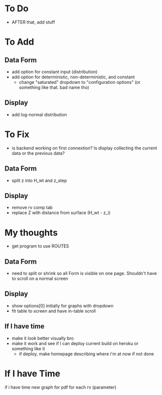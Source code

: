 # To Do

<!-- - use Tasnia's new data and send them my outputs -->
- AFTER that, add stuff


# To Add
## Data Form

- add option for constant input (distribution)
- add option for deterministic, non-deterministic, and constant
  - change "saturated" dropdown to "configuration options" (or something like that. bad name tho)

## Display
- add log-normal distribution


# To Fix
- is backend working on first connextion? Is display collecting the current data or the previous data?

## Data Form
- split z into H_wt and z_step

## Display
- remove rv comp tab
- replace Z with distance from surface (H_wt - z_i)


# My thoughts
- get program to use ROUTES

## Data Form
- need to split or shrink so all Form is visible on one page. Shouldn't have to scroll on a normal screen

## Display
- show options[0] initially for graphs with dropdown
- fit table to screen and have in-table scroll

## If I have time

- make it look better visually bro
- make it work and see if I can deploy current build on heroku or something like it
  - if deploy, make homepage describing where i'm at now if not done

# If I have Time

if i have time
new graph for pdf for each rv (parameter)
